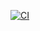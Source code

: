 [![CI](https://img.shields.io/endpoint?logo=concourse&style=for-the-badge&url=https%3A%2F%2Fshieds.dc.vtb.cloud%2Fconcourse.html)](https://ci.fabric8.ru/teams/devops/pipelines/namespaces-resource-quotas)
